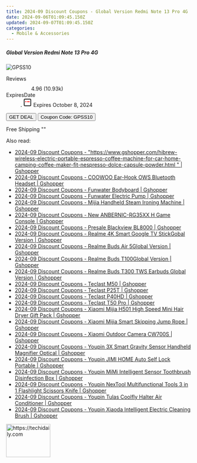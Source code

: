 ```yaml
---
title: 2024-09 Discount Coupons - Global Version Redmi Note 13 Pro 4G | Gshopper
date: 2024-09-06T01:09:45.150Z
updated: 2024-09-07T01:09:45.150Z
categories:
  - Mobile & Accessories
---
```



<div class="max-w-4xl mx-auto grid grid-cols-1 lg:max-w-5xl lg:gap-x-20 lg:grid-cols-2">
  <div class="relative p-3 col-start-1 row-start-1 flex flex-col-reverse rounded-lg bg-gradient-to-t from-black/75 via-black/0 sm:bg-none sm:row-start-2 sm:p-0 lg:row-start-1">
    <h5 class="mt-1 text-lg font-semibold text-white sm:text-slate-900 md:text-2xl dark:sm:text-white">Global Version Redmi Note 13 Pro 4G</h5>
  </div>
  
  <div class="col-start-1 col-end-3 row-start-1 grid gap-4 sm:mb-6 sm:grid-cols-4 lg:col-start-2 lg:row-span-6 lg:row-end-6 lg:mb-0 lg:gap-6">
      <img src="&quot;&quot;" onClick="javascript:window.open(decodeURIComponent('%22https%3A%2F%2Fwww.shareasale.com%2Fu.cfm%3Fd%3D1118271%26m%3D97331%26u%3D4338022%22'), '_blank');void(0);" alt="GPSS10" class="h-60 w-full rounded-lg object-cover sm:col-span-2 sm:h-52 lg:col-span-full" loading="lazy" />
    
  </div>
  <dl class="row-start-2 mt-4 flex items-center text-xs font-medium sm:row-start-3 sm:mt-1 md:mt-2.5 lg:row-start-2">
    <dt class="sr-only">Reviews</dt>
    <dd class="flex items-center text-indigo-600 dark:text-indigo-400">
      <svg width="24" height="24" fill="none" aria-hidden="true" class="mr-1 stroke-current dark:stroke-indigo-500">
        <path d="m12 5 2 5h5l-4 4 2.103 5L12 16l-5.103 3L9 14l-4-4h5l2-5Z" stroke-width="2" stroke-linecap="round" stroke-linejoin="round" />
      </svg>
      <span>4.96 <span class="font-normal text-slate-400">(10.93k)</span></span>
    </dd>
    <dt class="sr-only">ExpiresDate</dt>
    <dd class="flex items-center">
      <svg width="2" height="2" aria-hidden="true" fill="currentColor" class="mx-3 text-slate-300">
        <circle cx="1" cy="1" r="1" />
      </svg>
      <svg width="24" height="24" viewBox="0 0 24 24" fill="none" stroke="currentColor" stroke-width="2">
        <rect x="3" y="3" width="18" height="18" rx="2" fill="#fff" />
        <path d="M6 10L18 10" stroke="red" stroke-width="2" fill="none" />
        <path d="M10 6L10 18" stroke="#fff" stroke-width="2" fill="none" />
      </svg>
      Expires October 8, 2024    </dd>
  </dl>
  <div class="col-start-1 row-start-3 mt-4 self-center sm:col-start-2 sm:row-span-2 sm:row-start-2 sm:mt-0 lg:col-start-1 lg:row-start-3 lg:row-end-4 lg:mt-6">
    <button type="button" onClick="javascript:window.open(decodeURIComponent('%22https%3A%2F%2Fwww.shareasale.com%2Fu.cfm%3Fd%3D1118271%26m%3D97331%26u%3D4338022%22'), '_blank');void(0);" class="rounded-lg bg-red-600 px-3 py-2 text-sm font-medium leading-6 text-white">GET DEAL</button>
    <button type="button" onClick="javascript:window.open(decodeURIComponent('%22https%3A%2F%2Fwww.shareasale.com%2Fu.cfm%3Fd%3D1118271%26m%3D97331%26u%3D4338022%22'), '_blank');void(0);" class="border-dashed border-2 border-indigo-600 bg-green-100 text-sm leading-6 font-medium py-2 px-3 rounded-lg">Coupon Code: GPSS10</button>
  </div>
  <p class="col-start-1 mt-4 text-sm leading-6 sm:col-span-2 lg:col-span-1 lg:row-start-4 lg:mt-6 dark:text-slate-400">
    Free Shipping 
""  </p>
</div>
<span class="atpl-alsoreadstyle">Also read:</span>
<div><ul>
<li><a href="https://coupons.techidaily.com/coupon-1118688-share-97331-sale/"><u>2024-09 Discount Coupons - "https://www.gshopper.com/hibrew-wireless-electric-portable-espresso-coffee-machine-for-car-home-camping-coffee-maker-fit-nespresso-dolce-capsule-powder.html " | Gshopper</u></a></li>
<li><a href="https://coupons.techidaily.com/coupon-1118639-share-97331-sale/"><u>2024-09 Discount Coupons - COOWOO Ear-Hook OWS Bluetooth Headset | Gshopper</u></a></li>
<li><a href="https://coupons.techidaily.com/coupon-1118690-share-97331-sale/"><u>2024-09 Discount Coupons - Funwater Bodyboard | Gshopper</u></a></li>
<li><a href="https://coupons.techidaily.com/coupon-1118689-share-97331-sale/"><u>2024-09 Discount Coupons - Funwater Electric Pump | Gshopper</u></a></li>
<li><a href="https://coupons.techidaily.com/coupon-1118642-share-97331-sale/"><u>2024-09 Discount Coupons - Mijia Handheld Steam Ironing Machine | Gshopper</u></a></li>
<li><a href="https://coupons.techidaily.com/coupon-1118638-share-97331-sale/"><u>2024-09 Discount Coupons - New ANBERNIC-RG35XX H Game Console | Gshopper</u></a></li>
<li><a href="https://coupons.techidaily.com/coupon-1118644-share-97331-sale/"><u>2024-09 Discount Coupons - Presale Blackview BL8000 | Gshopper</u></a></li>
<li><a href="https://coupons.techidaily.com/coupon-1118637-share-97331-sale/"><u>2024-09 Discount Coupons - Realme 4K Smart Google TV StickGobal Version | Gshopper</u></a></li>
<li><a href="https://coupons.techidaily.com/coupon-1118635-share-97331-sale/"><u>2024-09 Discount Coupons - Realme Buds Air 5Global Version | Gshopper</u></a></li>
<li><a href="https://coupons.techidaily.com/coupon-1118634-share-97331-sale/"><u>2024-09 Discount Coupons - Realme Buds T100Global Version | Gshopper</u></a></li>
<li><a href="https://coupons.techidaily.com/coupon-1118636-share-97331-sale/"><u>2024-09 Discount Coupons - Realme Buds T300 TWS Earbuds Global Version | Gshopper</u></a></li>
<li><a href="https://coupons.techidaily.com/coupon-1118650-share-97331-sale/"><u>2024-09 Discount Coupons - Teclast M50 | Gshopper</u></a></li>
<li><a href="https://coupons.techidaily.com/coupon-1118649-share-97331-sale/"><u>2024-09 Discount Coupons - Teclast P25T | Gshopper</u></a></li>
<li><a href="https://coupons.techidaily.com/coupon-1118647-share-97331-sale/"><u>2024-09 Discount Coupons - Teclast P40HD | Gshopper</u></a></li>
<li><a href="https://coupons.techidaily.com/coupon-1118648-share-97331-sale/"><u>2024-09 Discount Coupons - Teclast T50 Pro | Gshopper</u></a></li>
<li><a href="https://coupons.techidaily.com/coupon-1118646-share-97331-sale/"><u>2024-09 Discount Coupons - Xiaomi Mijia H501 High Speed Mini Hair Dryer Gift Pack | Gshopper</u></a></li>
<li><a href="https://coupons.techidaily.com/coupon-1118685-share-97331-sale/"><u>2024-09 Discount Coupons - Xiaomi Mijia Smart Skipping Jump Rope | Gshopper</u></a></li>
<li><a href="https://coupons.techidaily.com/coupon-1118645-share-97331-sale/"><u>2024-09 Discount Coupons - Xiaomi Outdoor Camera CW700S | Gshopper</u></a></li>
<li><a href="https://coupons.techidaily.com/coupon-1118687-share-97331-sale/"><u>2024-09 Discount Coupons - Youpin 3X Smart Gravity Sensor Handheld Magnifier Optical | Gshopper</u></a></li>
<li><a href="https://coupons.techidaily.com/coupon-1118686-share-97331-sale/"><u>2024-09 Discount Coupons - Youpin JIMI HOME Auto Self Lock Portable | Gshopper</u></a></li>
<li><a href="https://coupons.techidaily.com/coupon-1118640-share-97331-sale/"><u>2024-09 Discount Coupons - Youpin MiMi Intelligent Sensor Toothbrush Disinfection Box | Gshopper</u></a></li>
<li><a href="https://coupons.techidaily.com/coupon-1118684-share-97331-sale/"><u>2024-09 Discount Coupons - Youpin NexTool Multifunctional Tools 3 in 1 Flashlight Scissors Knife | Gshopper</u></a></li>
<li><a href="https://coupons.techidaily.com/coupon-1118643-share-97331-sale/"><u>2024-09 Discount Coupons - Youpin Tulas Coolfly Halter Air Conditioner | Gshopper</u></a></li>
<li><a href="https://coupons.techidaily.com/coupon-1118641-share-97331-sale/"><u>2024-09 Discount Coupons - Youpin Xiaoda Intelligent Electric Cleaning Brush | Gshopper</u></a></li>
</ul></div>

<ins class="adsbygoogle"
      style="display:block"
      data-ad-client="ca-pub-7571918770474297"
      data-ad-slot="8358498916"
      data-ad-format="auto"
      data-full-width-responsive="true"></ins>
<!-- affiliate ads begin -->
<a href="https://25home.pxf.io/c/5597632/2123467/16836" target="_top" id="2123467">
  <img src="//a.impactradius-go.com/display-ad/16836-2123467" border="0" alt="https://techidaily.com" width="120" height="90"/>
</a>
<img height="0" width="0" src="https://25home.pxf.io/i/5597632/2123467/16836" style="position:absolute;visibility:hidden;" border="0" />
<!-- affiliate ads end -->